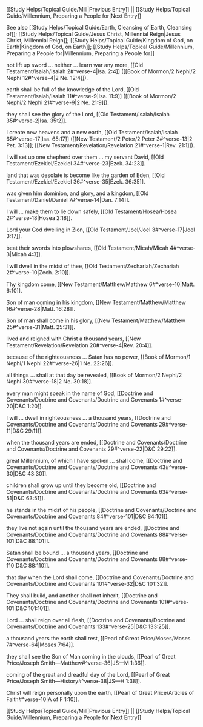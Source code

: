 [[Study Helps/Topical Guide/Mill|Previous Entry]]  ||  [[Study Helps/Topical Guide/Millennium, Preparing a People for|Next Entry]]

 See also [[Study Helps/Topical Guide/Earth, Cleansing of|Earth, Cleansing of]]; [[Study Helps/Topical Guide/Jesus Christ, Millennial Reign|Jesus Christ, Millennial Reign]]; [[Study Helps/Topical Guide/Kingdom of God, on Earth|Kingdom of God, on Earth]]; [[Study Helps/Topical Guide/Millennium, Preparing a People for|Millennium, Preparing a People for]]

 not lift up sword ... neither ... learn war any more, [[Old Testament/Isaiah/Isaiah 2#^verse-4|Isa. 2:4]] ([[Book of Mormon/2 Nephi/2 Nephi 12#^verse-4|2 Ne. 12:4]]).

 earth shall be full of the knowledge of the Lord, [[Old Testament/Isaiah/Isaiah 11#^verse-9|Isa. 11:9]] ([[Book of Mormon/2 Nephi/2 Nephi 21#^verse-9|2 Ne. 21:9]]).

 they shall see the glory of the Lord, [[Old Testament/Isaiah/Isaiah 35#^verse-2|Isa. 35:2]].

 I create new heavens and a new earth, [[Old Testament/Isaiah/Isaiah 65#^verse-17|Isa. 65:17]] ([[New Testament/2 Peter/2 Peter 3#^verse-13|2 Pet. 3:13]]; [[New Testament/Revelation/Revelation 21#^verse-1|Rev. 21:1]]).

 I will set up one shepherd over them ... my servant David, [[Old Testament/Ezekiel/Ezekiel 34#^verse-23|Ezek. 34:23]].

 land that was desolate is become like the garden of Eden, [[Old Testament/Ezekiel/Ezekiel 36#^verse-35|Ezek. 36:35]].

 was given him dominion, and glory, and a kingdom, [[Old Testament/Daniel/Daniel 7#^verse-14|Dan. 7:14]].

 I will ... make them to lie down safely, [[Old Testament/Hosea/Hosea 2#^verse-18|Hosea 2:18]].

 Lord your God dwelling in Zion, [[Old Testament/Joel/Joel 3#^verse-17|Joel 3:17]].

 beat their swords into plowshares, [[Old Testament/Micah/Micah 4#^verse-3|Micah 4:3]].

 I will dwell in the midst of thee, [[Old Testament/Zechariah/Zechariah 2#^verse-10|Zech. 2:10]].

 Thy kingdom come, [[New Testament/Matthew/Matthew 6#^verse-10|Matt. 6:10]].

 Son of man coming in his kingdom, [[New Testament/Matthew/Matthew 16#^verse-28|Matt. 16:28]].

 Son of man shall come in his glory, [[New Testament/Matthew/Matthew 25#^verse-31|Matt. 25:31]].

 lived and reigned with Christ a thousand years, [[New Testament/Revelation/Revelation 20#^verse-4|Rev. 20:4]].

 because of the righteousness ... Satan has no power, [[Book of Mormon/1 Nephi/1 Nephi 22#^verse-26|1 Ne. 22:26]].

 all things ... shall at that day be revealed, [[Book of Mormon/2 Nephi/2 Nephi 30#^verse-18|2 Ne. 30:18]].

 every man might speak in the name of God, [[Doctrine and Covenants/Doctrine and Covenants/Doctrine and Covenants 1#^verse-20|D&C 1:20]].

 I will ... dwell in righteousness ... a thousand years, [[Doctrine and Covenants/Doctrine and Covenants/Doctrine and Covenants 29#^verse-11|D&C 29:11]].

 when the thousand years are ended, [[Doctrine and Covenants/Doctrine and Covenants/Doctrine and Covenants 29#^verse-22|D&C 29:22]].

 great Millennium, of which I have spoken ... shall come, [[Doctrine and Covenants/Doctrine and Covenants/Doctrine and Covenants 43#^verse-30|D&C 43:30]].

 children shall grow up until they become old, [[Doctrine and Covenants/Doctrine and Covenants/Doctrine and Covenants 63#^verse-51|D&C 63:51]].

 he stands in the midst of his people, [[Doctrine and Covenants/Doctrine and Covenants/Doctrine and Covenants 84#^verse-101|D&C 84:101]].

 they live not again until the thousand years are ended, [[Doctrine and Covenants/Doctrine and Covenants/Doctrine and Covenants 88#^verse-101|D&C 88:101]].

 Satan shall be bound ... a thousand years, [[Doctrine and Covenants/Doctrine and Covenants/Doctrine and Covenants 88#^verse-110|D&C 88:110]].

 that day when the Lord shall come, [[Doctrine and Covenants/Doctrine and Covenants/Doctrine and Covenants 101#^verse-32|D&C 101:32]].

 They shall build, and another shall not inherit, [[Doctrine and Covenants/Doctrine and Covenants/Doctrine and Covenants 101#^verse-101|D&C 101:101]].

 Lord ... shall reign over all flesh, [[Doctrine and Covenants/Doctrine and Covenants/Doctrine and Covenants 133#^verse-25|D&C 133:25]].

 a thousand years the earth shall rest, [[Pearl of Great Price/Moses/Moses 7#^verse-64|Moses 7:64]].

 they shall see the Son of Man coming in the clouds, [[Pearl of Great Price/Joseph Smith—Matthew#^verse-36|JS—M 1:36]].

 coming of the great and dreadful day of the Lord, [[Pearl of Great Price/Joseph Smith—History#^verse-38|JS—H 1:38]].

 Christ will reign personally upon the earth, [[Pearl of Great Price/Articles of Faith#^verse-10|A of F 1:10]].

[[Study Helps/Topical Guide/Mill|Previous Entry]]  ||  [[Study Helps/Topical Guide/Millennium, Preparing a People for|Next Entry]]